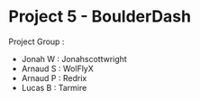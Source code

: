 # Project 5 - BoulderDash
Project Group :
* Jonah W : Jonahscottwright
* Arnaud S : WolFlyX
* Arnaud P : Redrix
* Lucas B : Tarmire
